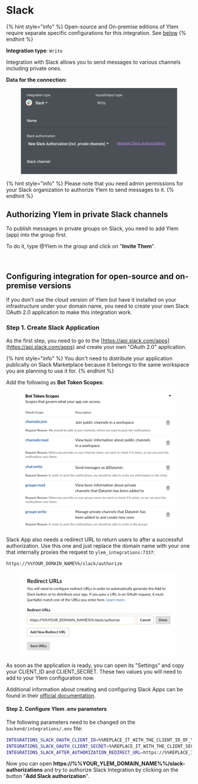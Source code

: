 # Slack

{% hint style="info" %}
Open-source and On-premise editions of Ylem require separate specific configurations for this integration. See [below](slack.md#configuring-integration-for-open-source-and-on-premise-versions)
{% endhint %}

**Integration type**: `Write`

Integration with Slack allows you to send messages to various channels including private ones.

**Data for the connection:**

<figure><img src="../../.gitbook/assets/Screenshot 2024-04-23 at 16.58.30.png" alt=""><figcaption></figcaption></figure>

{% hint style="info" %}
Please note that you need admin permissions for your Slack organization to authorize Ylem to send messages to it.
{% endhint %}

## Authorizing Ylem in private Slack channels

To publish messages in private groups on Slack, you need to add Ylem (app) into the group first.

To do it, type @Ylem in the group and click on "**Invite Them**".

<figure><img src="https://files.gitbook.com/v0/b/gitbook-x-prod.appspot.com/o/spaces%2FD0FT8l3QzMrw546vOdHU%2Fuploads%2Fk8SJ3ORqG41g49iHpPj3%2FScreenshot%202023-01-15%20at%2014.00.20.png?alt=media&#x26;token=f4728aad-b83a-47b4-b1c9-9a80a004d3c5" alt=""><figcaption></figcaption></figure>

## Configuring integration for open-source and on-premise versions

If you don't use the cloud version of Ylem but have it installed on your infrastructure under your domain name, you need to create your own Slack OAuth 2.0 application to make this integration work.

### Step 1. Create Slack Application

As the first step, you need to go to the [https://api.slack.com/apps](https://api.slack.com/apps) and create your own "OAuth 2.0" application.

{% hint style="info" %}
You don't need to distribute your application publically on Slack Marketplace because it belongs to the same workspace you are planning to use it for.
{% endhint %}

Add the following as **Bot Token Scopes**:

<figure><img src="../../.gitbook/assets/Screenshot 2024-09-23 at 23.27.16.png" alt=""><figcaption></figcaption></figure>

Slack App also needs a redirect URL to return users to after a successful authorization. Use this one and just replace the domain name with your one that internally proxies the request to `ylem_integrations:7337`:

```bash
https://%%YOUR_DOMAIN_NAME%%/slack/authorize
```

<figure><img src="../../.gitbook/assets/Screenshot 2024-09-23 at 23.34.13.png" alt=""><figcaption></figcaption></figure>

As soon as the application is ready, you can open its "Settings" and copy your CLIENT\_ID and CLIENT\_SECRET. These two values you will need to add to your Ylem configuration now.

Additional information about creating and configuring Slack Apps can be found in their [official documentation](https://api.slack.com/quickstart#creating).

#### Step 2. Configure Ylem .env parameters

The following parameters need to be changed on the `backend/integrations/.env` file:

```bash
INTEGRATIONS_SLACK_OAUTH_CLIENT_ID=%%REPLACE_IT_WITH_THE_CLIENT_ID_OF_YOUR_APP%%
INTEGRATIONS_SLACK_OAUTH_CLIENT_SECRET=%%REPLACE_IT_WITH_THE_CLIENT_SECRET_OF_YOUR_APP%%
INTEGRATIONS_SLACK_AFTER_AUTHORIZATION_REDIRECT_URL=https://%%REPLACE_IT_WITH_THE_DOMAIN_NAME_OF_YOUR_YLEM_INSTANCE%%/jira-authorizations/{uuid}/?justConnected
```

Now you can open **https://%%YOUR\_YLEM\_DOMAIN\_NAME%%/slack-authorizations** and try to authorize Slack Integration by clicking on the button "**Add Slack authorization**".
